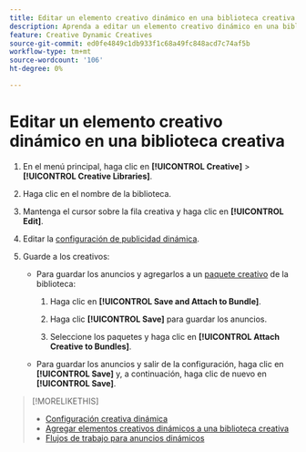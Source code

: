 ```yaml
---
title: Editar un elemento creativo dinámico en una biblioteca creativa
description: Aprenda a editar un elemento creativo dinámico en una biblioteca creativa.
feature: Creative Dynamic Creatives
source-git-commit: ed0fe4849c1db933f1c68a49fc848acd7c74af5b
workflow-type: tm+mt
source-wordcount: '106'
ht-degree: 0%

---
```


# Editar un elemento creativo dinámico en una biblioteca creativa

1. En el menú principal, haga clic en **[!UICONTROL Creative]** > **[!UICONTROL Creative Libraries]**.

1. Haga clic en el nombre de la biblioteca.

1. Mantenga el cursor sobre la fila creativa y haga clic en **[!UICONTROL Edit]**.

1. Editar la [configuración de publicidad dinámica](creative-settings-dynamic.md).

1. Guarde a los creativos:

   * Para guardar los anuncios y agregarlos a un [paquete creativo](bundle-manage.md) de la biblioteca:

      1. Haga clic en **[!UICONTROL Save and Attach to Bundle]**.

      1. Haga clic **[!UICONTROL Save]** para guardar los anuncios.

      1. Seleccione los paquetes y haga clic en **[!UICONTROL Attach Creative to Bundles]**.

   * Para guardar los anuncios y salir de la configuración, haga clic en **[!UICONTROL Save]** y, a continuación, haga clic de nuevo en **[!UICONTROL Save]**.

>[!MORELIKETHIS]
>
>* [Configuración creativa dinámica](creative-settings-dynamic.md)
>* [Agregar elementos creativos dinámicos a una biblioteca creativa](creative-add-dynamic.md)
>* [Flujos de trabajo para anuncios dinámicos](/help/creative/introduction/workflow-dynamic-ads.md)
